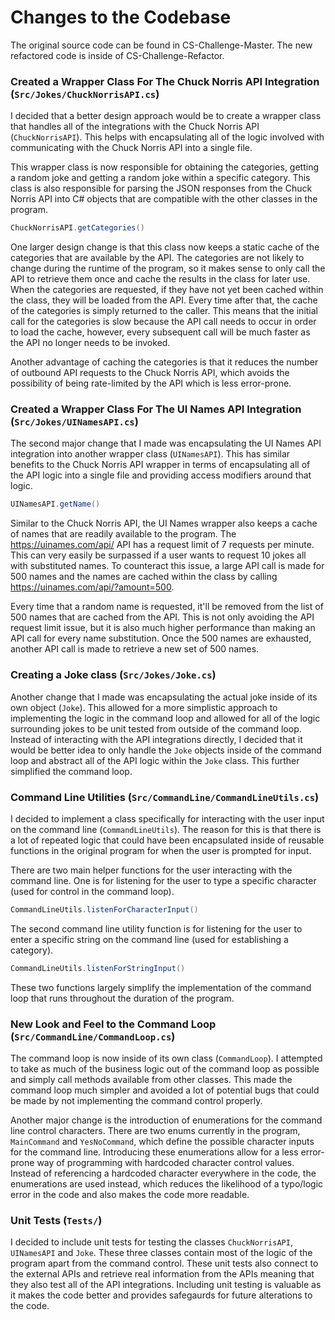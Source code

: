 # Changes to the Codebase

The original source code can be found in CS-Challenge-Master. The new refactored code is inside of CS-Challenge-Refactor.

### Created a Wrapper Class For The Chuck Norris API Integration (`Src/Jokes/ChuckNorrisAPI.cs`)

I decided that a better design approach would be to create a wrapper class that handles all of the integrations with the Chuck Norris API (`ChuckNorrisAPI`). This helps with encapsulating all of the logic involved with communicating with the Chuck Norris API into a single file.

This wrapper class is now responsible for obtaining the categories, getting a random joke and getting a random joke within a specific category. This class is also responsible for parsing the JSON responses from the Chuck Norris API into C# objects that are compatible with the other classes in the program.

```C#
ChuckNorrisAPI.getCategories()
```

One larger design change is that this class now keeps a static cache of the categories that are available by the API. The categories are not likely to change during the runtime of the program, so it makes sense to only call the API to retrieve them once and cache the results in the class for later use. When the categories are requested, if they have not yet been cached within the class, they will be loaded from the API. Every time after that, the cache of the categories is simply returned to the caller. This means that the initial call for the categories is slow because the API call needs to occur in order to load the cache, however, every subsequent call will be much faster as the API no longer needs to be invoked.

Another advantage of caching the categories is that it reduces the number of outbound API requests to the Chuck Norris API, which avoids the possibility of being rate-limited by the API which is less error-prone.

### Created a Wrapper Class For The UI Names API Integration (`Src/Jokes/UINamesAPI.cs`)

The second major change that I made was encapsulating the UI Names API integration into another wrapper class (`UINamesAPI`). This has similar benefits to the Chuck Norris API wrapper in terms of encapsulating all of the API logic into a single file and providing access modifiers around that logic.

```C#
UINamesAPI.getName()
```

Similar to the Chuck Norris API, the UI Names wrapper also keeps a cache of names that are readily available to the program. The https://uinames.com/api/ API has a request limit of 7 requests per minute. This can very easily be surpassed if a user wants to request 10 jokes all with substituted names. To counteract this issue, a large API call is made for 500 names and the names are cached within the class by calling https://uinames.com/api/?amount=500.

Every time that a random name is requested, it'll be removed from the list of 500 names that are cached from the API. This is not only avoiding the API request limit issue, but it is also much higher performance than making an API call for every name substitution. Once the 500 names are exhausted, another API call is made to retrieve a new set of 500 names.

### Creating a Joke class (`Src/Jokes/Joke.cs`)

Another change that I made was encapsulating the actual joke inside of its own object (`Joke`). This allowed for a more simplistic approach to implementing the logic in the command loop and allowed for all of the logic surrounding jokes to be unit tested from outside of the command loop. Instead of interacting with the API integrations directly, I decided that it would be better idea to only handle the `Joke` objects inside of the command loop and abstract all of the API logic within the `Joke` class. This further simplified the command loop.

### Command Line Utilities (`Src/CommandLine/CommandLineUtils.cs`)

I decided to implement a class specifically for interacting with the user input on the command line (`CommandLineUtils`). The reason for this is that there is a lot of repeated logic that could have been encapsulated inside of reusable functions in the original program for when the user is prompted for input.

There are two main helper functions for the user interacting with the command line. One is for listening for the user to type a specific character (used for control in the command loop).

```C#
CommandLineUtils.listenForCharacterInput()
```

The second command line utility function is for listening for the user to enter a specific string on the command line (used for establishing a category).

```C#
CommandLineUtils.listenForStringInput()
```

These two functions largely simplify the implementation of the command loop that runs throughout the duration of the program.

### New Look and Feel to the Command Loop (`Src/CommandLine/CommandLoop.cs`)

The command loop is now inside of its own class (`CommandLoop`). I attempted to take as much of the business logic out of the command loop as possible and simply call methods available from other classes. This made the command loop much simpler and avoided a lot of potential bugs that could be made by not implementing the command control properly.

Another major change is the introduction of enumerations for the command line control characters. There are two enums currently in the program, `MainCommand` and `YesNoCommand`, which define the possible character inputs for the command line. Introducing these enumerations allow for a less error-prone way of programming with hardcoded character control values. Instead of referencing a hardcoded character everywhere in the code, the enumerations are used instead, which reduces the likelihood of a typo/logic error in the code and also makes the code more readable.

### Unit Tests (`Tests/`)

I decided to include unit tests for testing the classes `ChuckNorrisAPI`, `UINamesAPI` and `Joke`. These three classes contain most of the logic of the program apart from the command control. These unit tests also connect to the external APIs and retrieve real information from the APIs meaning that they also test all of the API integrations. Including unit testing is valuable as it makes the code better and provides safegaurds for future alterations to the code.
